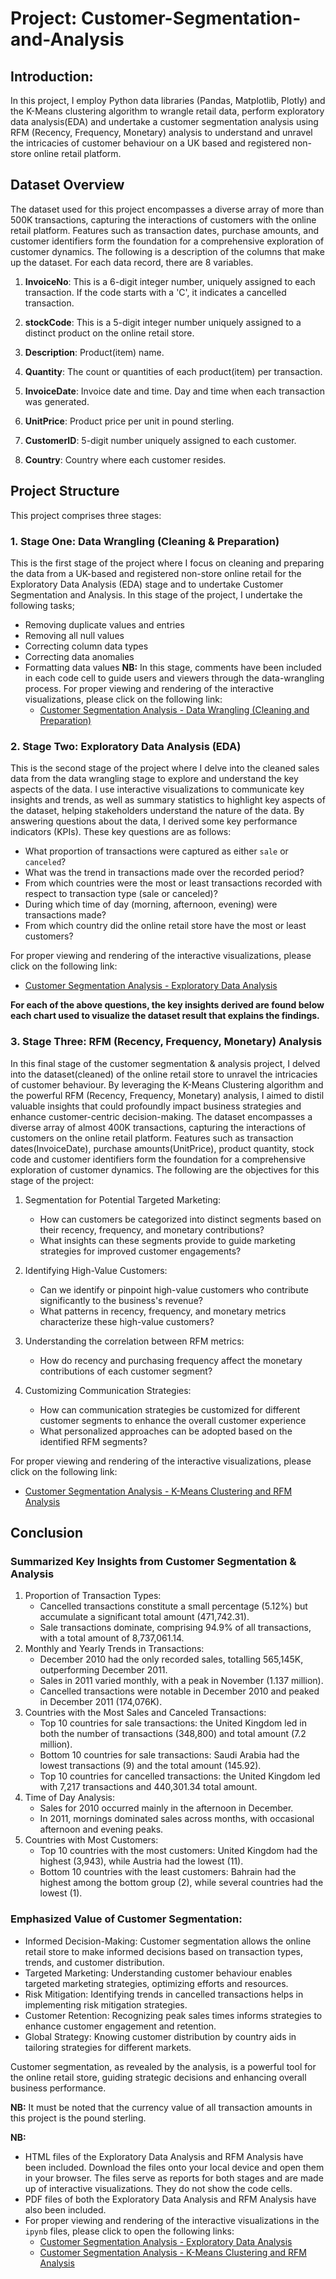 # Project: Customer-Segmentation-and-Analysis
## Introduction:
In this project, I employ Python data libraries (Pandas, Matplotlib, Plotly) and the K-Means clustering algorithm to wrangle retail data, perform exploratory data analysis(EDA) and undertake a customer segmentation analysis using RFM (Recency, Frequency, Monetary) analysis to understand and unravel the intricacies of customer behaviour on a UK based and registered non-store online retail platform.

## Dataset Overview
The dataset used for this project encompasses a diverse array of more than 500K transactions, capturing the interactions of customers with the online retail platform. Features such as transaction dates, purchase amounts, and customer identifiers form the foundation for a comprehensive exploration of customer dynamics.
The following is a description of the columns that make up the dataset. For each data record, there are 8 variables.
1. __InvoiceNo__: This is a 6-digit integer number, uniquely assigned to each transaction.
                  If the code starts with a 'C', it indicates a cancelled transaction.
   
2. __stockCode__: This is a 5-digit integer number uniquely assigned to a distinct product on the online retail store.

3. __Description__: Product(item) name.

4. __Quantity__: The count or quantities of each product(item) per transaction.

5. __InvoiceDate__: Invoice date and time. Day and time when each transaction was generated.

6. __UnitPrice__: Product price per unit in pound sterling.

7. __CustomerID__: 5-digit number uniquely assigned to each customer.

8. __Country__: Country where each customer resides.

## Project Structure
This project comprises three stages:
### 1. Stage One: Data Wrangling (Cleaning & Preparation)
This is the first stage of the project where I focus on cleaning and preparing the data from a UK-based and registered non-store online retail for the Exploratory Data Analysis (EDA) stage and to undertake Customer Segmentation and Analysis. In this stage of the project, I undertake the following tasks;
- Removing duplicate values and entries
- Removing all null values
- Correcting column data types
- Correcting data anomalies
- Formatting data values
__NB:__ In this stage, comments have been included in each code cell to guide users and viewers through the data-wrangling process.
For proper viewing and rendering of the interactive visualizations, please click on the following link:
  - [Customer Segmentation Analysis - Data Wrangling (Cleaning and Preparation)](https://nbviewer.org/github/GameliKofiJerome/Customer-Segmentation-and-Analysis/blob/main/Customer%20Segmentation%20Analysis%20-%20Data%20Wrangling%20%28Cleaning%20%26%20Preparation%29.ipynb)

### 2. Stage Two: Exploratory Data Analysis (EDA)
This is the second stage of the project where I delve into the cleaned sales data from the data wrangling stage to explore and understand the key aspects of the data. I use interactive visualizations to communicate key insights and trends, as well as summary statistics to highlight key aspects of the dataset, helping stakeholders understand the nature of the data.
By answering questions about the data, I derived some key performance indicators (KPIs). These key questions are as follows:
- What proportion of transactions were captured as either `sale` or `canceled`?
- What was the trend in transactions made over the recorded period?
- From which countries were the most or least transactions recorded with respect to transaction type (sale or canceled)?
- During which time of day (morning, afternoon, evening) were transactions made?
- From which country did the online retail store have the most or least customers?

For proper viewing and rendering of the interactive visualizations, please click on the following link:
  - [Customer Segmentation Analysis - Exploratory Data Analysis](https://nbviewer.org/github/GameliKofiJerome/Customer-Segmentation-and-Analysis/blob/main/Customer%20Segmentation%20Analysis%20-%20Exploratory%20Data%20Analysis.ipynb)
  
__For each of the above questions, the key insights derived are found below each chart used to visualize the dataset result that explains the findings.__

### 3. Stage Three: RFM (Recency, Frequency, Monetary) Analysis
In this final stage of the customer segmentation & analysis project, I delved into the dataset(cleaned) of the online retail store to unravel the intricacies of customer behaviour. By leveraging the K-Means Clustering algorithm and the powerful RFM (Recency, Frequency, Monetary) analysis, I aimed to distil valuable insights that could profoundly impact business strategies and enhance customer-centric decision-making.
The dataset encompasses a diverse array of almost 400K transactions, capturing the interactions of customers on the online retail platform. Features such as transaction dates(InvoiceDate), purchase amounts(UnitPrice), product quantity, stock code and customer identifiers form the foundation for a comprehensive exploration of customer dynamics.
The following are the objectives for this stage of the project:
1. Segmentation for Potential Targeted Marketing:
    - How can customers be categorized into distinct segments based on their recency, frequency, and monetary contributions?
    - What insights can these segments provide to guide marketing strategies for improved customer engagements?

2. Identifying High-Value Customers:
    - Can we identify or pinpoint high-value customers who contribute significantly to the business's revenue?
    - What patterns in recency, frequency, and monetary metrics characterize these high-value customers?
  
3. Understanding the correlation between RFM metrics:
    - How do recency and purchasing frequency affect the monetary contributions of each customer segment?

4. Customizing Communication Strategies:
    - How can communication strategies be customized for different customer segments to enhance the overall customer experience
    - What personalized approaches can be adopted based on the identified RFM segments?
   
For proper viewing and rendering of the interactive visualizations, please click on the following link:
  - [Customer Segmentation Analysis - K-Means Clustering and RFM Analysis](https://nbviewer.org/github/GameliKofiJerome/Customer-Segmentation-and-Analysis/blob/main/Customer%20Segmentation%20Analysis%20-%20K-Means%20Clustering%20and%20RFM%20Analysis.ipynb)

## Conclusion
### Summarized Key Insights from Customer Segmentation & Analysis
1. Proportion of Transaction Types:
    - Cancelled transactions constitute a small percentage (5.12%) but accumulate a significant total amount (471,742.31).
    - Sale transactions dominate, comprising 94.9% of all transactions, with a total amount of 8,737,061.14.
2. Monthly and Yearly Trends in Transactions:
    - December 2010 had the only recorded sales, totalling 565,145K, outperforming December 2011.
    - Sales in 2011 varied monthly, with a peak in November (1.137 million).
    - Cancelled transactions were notable in December 2010 and peaked in December 2011 (174,076K).
3. Countries with the Most Sales and Canceled Transactions:
    - Top 10 countries for sale transactions: the United Kingdom led in both the number of transactions (348,800) and total amount (7.2 million).
    - Bottom 10 countries for sale transactions: Saudi Arabia had the lowest transactions (9) and the total amount (145.92).
    - Top 10 countries for cancelled transactions: the United Kingdom led with 7,217 transactions and 440,301.34 total amount.
4. Time of Day Analysis:
    - Sales for 2010 occurred mainly in the afternoon in December.
    - In 2011, mornings dominated sales across months, with occasional afternoon and evening peaks.
5. Countries with Most Customers:
    - Top 10 countries with the most customers: United Kingdom had the highest (3,943), while Austria had the lowest (11).
    - Bottom 10 countries with the least customers: Bahrain had the highest among the bottom group (2), while several countries had the lowest (1).
    
### Emphasized Value of Customer Segmentation:
  - Informed Decision-Making: Customer segmentation allows the online retail store to make informed decisions based on transaction types, trends, and customer distribution.
  - Targeted Marketing: Understanding customer behaviour enables targeted marketing strategies, optimizing efforts and resources.
  - Risk Mitigation: Identifying trends in cancelled transactions helps in implementing risk mitigation strategies.
  - Customer Retention: Recognizing peak sales times informs strategies to enhance customer engagement and retention.
  - Global Strategy: Knowing customer distribution by country aids in tailoring strategies for different markets.
    
Customer segmentation, as revealed by the analysis, is a powerful tool for the online retail store, guiding strategic decisions and enhancing overall business performance.

__NB:__ It must be noted that the currency value of all transaction amounts in this project is the pound sterling.

__NB:__ 
- HTML files of the Exploratory Data Analysis and RFM Analysis have been included. Download the files onto your local device and open them in your browser. The files serve as reports for both stages and are made up of interactive visualizations. They do not show the code cells.
- PDF files of both the Exploratory Data Analysis and RFM Analysis have also been included.
- For proper viewing and rendering of the interactive visualizations in the `ipynb` files, please click to open the following links:
  - [Customer Segmentation Analysis - Exploratory Data Analysis](https://nbviewer.org/github/GameliKofiJerome/Customer-Segmentation-and-Analysis/blob/main/Customer%20Segmentation%20Analysis%20-%20Exploratory%20Data%20Analysis.ipynb)
  - [Customer Segmentation Analysis - K-Means Clustering and RFM Analysis](https://nbviewer.org/github/GameliKofiJerome/Customer-Segmentation-and-Analysis/blob/main/Customer%20Segmentation%20Analysis%20-%20K-Means%20Clustering%20and%20RFM%20Analysis.ipynb)
